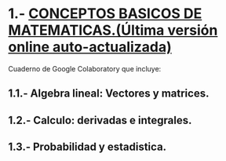 # 1.- [CONCEPTOS BASICOS DE MATEMATICAS.(Última versión online auto-actualizada)](https://colab.research.google.com/drive/17YGIaSmzGOhdDc6dwgIwfyuq7dTF_VZ2)  

  
Cuaderno de Google Colaboratory que incluye:

## 1.1.- Algebra lineal: Vectores y matrices.
## 1.2.- Calculo: derivadas e integrales.
## 1.3.- Probabilidad y estadistica.

